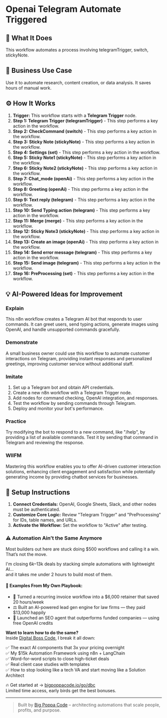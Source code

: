 # Openai Telegram Automate Triggered

## 🚀 What It Does
This workflow automates a process involving telegramTrigger, switch, stickyNote.

## 💼 Business Use Case
Use it to automate research, content creation, or data analysis. It saves hours of manual work.

## ⚙️ How It Works
1.  **Trigger:** This workflow starts with a **Telegram Trigger** node.
2. **Step 1: Telegram Trigger (telegramTrigger)** - This step performs a key action in the workflow.
3. **Step 2: CheckCommand (switch)** - This step performs a key action in the workflow.
4. **Step 3: Sticky Note (stickyNote)** - This step performs a key action in the workflow.
5. **Step 4: Settings (set)** - This step performs a key action in the workflow.
6. **Step 5: Sticky Note1 (stickyNote)** - This step performs a key action in the workflow.
7. **Step 6: Sticky Note2 (stickyNote)** - This step performs a key action in the workflow.
8. **Step 7: Chat_mode (openAi)** - This step performs a key action in the workflow.
9. **Step 8: Greeting (openAi)** - This step performs a key action in the workflow.
10. **Step 9: Text reply (telegram)** - This step performs a key action in the workflow.
11. **Step 10: Send Typing action (telegram)** - This step performs a key action in the workflow.
12. **Step 11: Merge (merge)** - This step performs a key action in the workflow.
13. **Step 12: Sticky Note3 (stickyNote)** - This step performs a key action in the workflow.
14. **Step 13: Create an image (openAi)** - This step performs a key action in the workflow.
15. **Step 14: Send error message (telegram)** - This step performs a key action in the workflow.
16. **Step 15: Send image (telegram)** - This step performs a key action in the workflow.
17. **Step 16: PreProcessing (set)** - This step performs a key action in the workflow.

## 💡 AI-Powered Ideas for Improvement
### Explain
This n8n workflow creates a Telegram AI bot that responds to user commands. It can greet users, send typing actions, generate images using OpenAI, and handle unsupported commands gracefully.

### Demonstrate
A small business owner could use this workflow to automate customer interactions on Telegram, providing instant responses and personalized greetings, improving customer service without additional staff.

### Imitate
1. Set up a Telegram bot and obtain API credentials.
2. Create a new n8n workflow with a Telegram Trigger node.
3. Add nodes for command checking, OpenAI integration, and responses.
4. Test the workflow by sending commands through Telegram.
5. Deploy and monitor your bot's performance.

### Practice
Try modifying the bot to respond to a new command, like "/help", by providing a list of available commands. Test it by sending that command in Telegram and reviewing the response.

### WIIFM
Mastering this workflow enables you to offer AI-driven customer interaction solutions, enhancing client engagement and satisfaction while potentially generating income by providing chatbot services for businesses.

## 🔧 Setup Instructions
1. **Connect Credentials:** OpenAI, Google Sheets, Slack, and other nodes must be authenticated.
2. **Customize Core Logic:** Review "Telegram Trigger" and "PreProcessing" for IDs, table names, and URLs.
3. **Activate the Workflow:** Set the workflow to "Active" after testing.

### ⚠️ Automation Ain’t the Same Anymore

Most builders out here are stuck doing $500 workflows and calling it a win.  
That’s not the move.  

I'm closing $6k–$13k deals by stacking simple automations with lightweight AI...  
and it takes me under 2 hours to build most of them.

#### 🧠 Examples From My Own Playbook:
- 🔁 Turned a recurring invoice workflow into a $6,000 retainer that saved 20 hours/week  
- ⚖️ Built an AI-powered lead gen engine for law firms — they paid $13,000 happily  
- 🚀 Launched an SEO agent that outperforms funded companies — using free OpenAI credits  

**Want to learn how to do the same?**  
Inside [Digital Boss Code](https://bigpoppacode.io/go/dbc), I break it all down:

✅ The exact AI components that 3x your pricing overnight  
✅ My $15k Automation Framework using n8n + LangChain  
✅ Word-for-word scripts to close high-ticket deals  
✅ Real client case studies with templates  
✅ How to stop looking like a tech VA and start moving like a Solution Architect  

🔥 Get started at → [bigpoppacode.io/go/dbc](https://bigpoppacode.io/go/dbc)  
Limited time access, early birds get the best bonuses.

---
> Built by [Big Poppa Code](https://bigpoppacode.io) – architecting automations that scale people, profits, and purpose.
